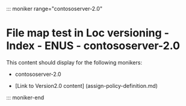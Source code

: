 ::: moniker range="contososerver-2.0"

# File map test in Loc versioning - Index - ENUS - contososerver-2.0

This content should display for the following monikers:

* contososerver-2.0

* [Link to Version2.0 content] (assign-policy-definition.md)

::: moniker-end
